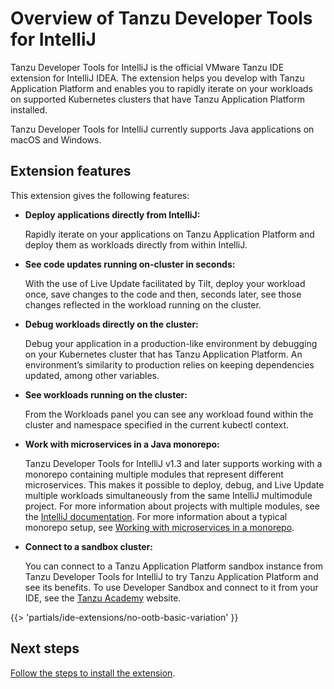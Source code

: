 # Overview of Tanzu Developer Tools for IntelliJ

Tanzu Developer Tools for IntelliJ is the official VMware Tanzu IDE extension for IntelliJ IDEA.
The extension helps you develop with Tanzu Application Platform and enables you to rapidly iterate
on your workloads on supported Kubernetes clusters that have Tanzu Application Platform installed.

Tanzu Developer Tools for IntelliJ currently supports Java applications on macOS and Windows.

## <a id="extension-features"></a> Extension features

This extension gives the following features:

- **Deploy applications directly from IntelliJ:**

  Rapidly iterate on your applications on Tanzu Application Platform and deploy them as workloads
  directly from within IntelliJ.

- **See code updates running on-cluster in seconds:**

  With the use of Live Update facilitated by Tilt, deploy your workload once, save changes to the
  code and then, seconds later, see those changes reflected in the workload running on the cluster.

- **Debug workloads directly on the cluster:**

  Debug your application in a production-like environment by debugging on your Kubernetes cluster
  that has Tanzu Application Platform.
  An environment’s similarity to production relies on keeping dependencies updated, among other
  variables.

- **See workloads running on the cluster:**

  From the Workloads panel you can see any workload found within the cluster and namespace specified
  in the current kubectl context.

- **Work with microservices in a Java monorepo:**

  Tanzu Developer Tools for IntelliJ v1.3 and later supports working with a monorepo containing
  multiple modules that represent different microservices.
  This makes it possible to deploy, debug, and Live Update multiple workloads simultaneously from
  the same IntelliJ multimodule project. For more information about projects with multiple modules,
  see the
  [IntelliJ documentation](https://www.jetbrains.com/help/idea/creating-and-managing-modules.html#modules-idea-java).
  For more information about a typical monorepo setup, see
  [Working with microservices in a monorepo](using-the-extension.hbs.md#mono-repo).

- **Connect to a sandbox cluster:**

  You can connect to a Tanzu Application Platform sandbox instance from
  Tanzu Developer Tools for IntelliJ to try Tanzu Application Platform and see its benefits.
  To use Developer Sandbox and connect to it from your IDE, see the
  [Tanzu Academy](https://tanzu.academy/guides/developer-sandbox) website.

{{> 'partials/ide-extensions/no-ootb-basic-variation' }}

## <a id="next-steps"></a> Next steps

[Follow the steps to install the extension](install.hbs.md).
